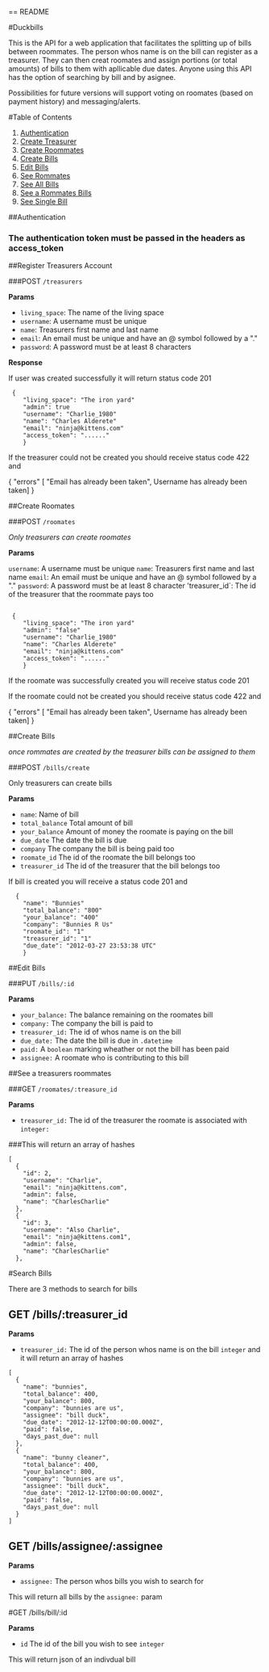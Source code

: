 == README

#Duckbills

This is the API for a web application that facilitates the splitting up of bills between roommates.  The person whos name is on the bill can register as a treasurer.  They can then creat roomates and assign portions (or total amounts) of bills to them with apllicable due dates.  Anyone using this API has the option of searching by bill and by asignee.

Possibilities for future versions will support voting on roomates (based on payment history) and messaging/alerts.

#Table of Contents
1. [Authentication](#authenticate)
2. [Create Treasurer](#register)
3. [Create Roommates](#roommate)
4. [Create Bills](#create_bill)
5. [Edit Bills](#edit_bill)
6. [See Rommates](#roommates)
7. [See All Bills](#all_bills)
8. [See a Rommates Bills](#roommates_bills)
9. [See Single Bill](#single_bill)

##Authentication <a id="authenticate"></a>
### The authentication token must be passed in the headers as access_token

##Register Treasurers Account <a id="register"></a>

###POST `/treasurers`

**Params**

- `living_space`: The name of the living space
- `username`: A username must be unique
- `name`: Treasurers first name and last name
- `email`: An email must be unique and have an @ symbol followed by a "."
- `password`: A password must be at least 8 characters

**Response**

If user was created successfully it will return status code 201

```
 {
	"living_space": "The iron yard"
	"admin": true
	"username": "Charlie_1980"
	"name": "Charles Alderete"
	"email": "ninja@kittens.com"
	"access_token": "......"
	}
```

If the treasurer could not be created you should receive status code 422 and 

{
	"errors" [
	"Email has already been taken", Username has already been taken]
}

##Create Roomates <a id="rommate"></a>

###POST `/roomates`

_Only treasurers can create roomates_

**Params**

`username`: A username must be unique
`name`: Treasurers first name and last name
`email`: An email must be unique and have an @ symbol followed by a "."
`password`: A password must be at least 8 character
'treasurer_id`: The id of the treasurer that the roommate pays too 

```

 {
	"living_space": "The iron yard"
	"admin": "false"
	"username": "Charlie_1980"
	"name": "Charles Alderete"
	"email": "ninja@kittens.com"
	"access_token": "......"
	}
```

If the roomate was successfully created you will receive status code 201

If the roomate could not be created you should receive status code 422 and 

{
	"errors" [
	"Email has already been taken", Username has already been taken]
}

##Create Bills <a id="create_bill"></a>

_once rommates are created by the treasurer bills can be assigned to them_

###POST `/bills/create`

Only treasurers can create bills

**Params**

* `name`: Name of bill 
* `total_balance` Total amount of bill
* `your_balance` Amount of money the roomate is paying on the bill
* `due_date` The date the bill is due
* `company` The company the bill is being paid too
* `roomate_id` The id of the roomate the bill belongs too
* `treasurer_id` The id of the treasurer that the bill belongs too

If bill is created you will receive a status code 201 and 

```
  {
	"name": "Bunnies"
	"total_balance": "800"
	"your_balance": "400"
	"company": "Bunnies R Us"
	"roomate_id": "1"
	"treasurer_id": "1"
	"due_date": "2012-03-27 23:53:38 UTC"
	}
```
##Edit Bills <a id="edit_bill"></a>

###PUT `/bills/:id`

**Params**

* `your_balance:` The balance remaining on the roomates bill
* `company:` The company the bill is paid to
* `treasurer_id:` The id of whos name is on the bill
* `due_date:` The date the bill is due in `.datetime`
* `paid:` A `boolean` marking wheather or not the bill has been paid
* `assignee:` A roomate who is contributing to this bill

##See a treasurers roommates <a id="rommates"></a>

###GET `/roomates/:treasure_id`

**Params**

* `treasurer_id:` The id of the treasurer the roomate is associated with `integer:`

###This will return an array of hashes

```
[
  {
    "id": 2,
    "username": "Charlie",
    "email": "ninja@kittens.com",
    "admin": false,
    "name": "CharlesCharlie"
  },
  {
    "id": 3,
    "username": "Also Charlie",
    "email": "ninja@kittens.com1",
    "admin": false,
    "name": "CharlesCharlie"
  },
```

#Search Bills

There are 3 methods to search for bills

## GET /bills/:treasurer_id <a id="all_bills"></a>

**Params**

* `treasurer_id:` The id of the person whos name is on the bill `integer` and it will return an array of hashes

```
[
  {
    "name": "bunnies",
    "total_balance": 400,
    "your_balance": 800,
    "company": "bunnies are us",
    "assignee": "bill duck",
    "due_date": "2012-12-12T00:00:00.000Z",
    "paid": false,
    "days_past_due": null
  },
  {
    "name": "bunny cleaner",
    "total_balance": 400,
    "your_balance": 800,
    "company": "bunnies are us",
    "assignee": "bill duck",
    "due_date": "2012-12-12T00:00:00.000Z",
    "paid": false,
    "days_past_due": null
  }
]
```

## GET /bills/assignee/:assignee <a id="rommates_bills"></a>

**Params**

* `assignee:` The person whos bills you wish to search for

This will return all bills by the `assignee:` param

#GET /bills/bill/:id <a id="single_bill"></a>

**Params**

* `id` The id of the bill you wish to see `integer`

This will return json of an indivdual bill


